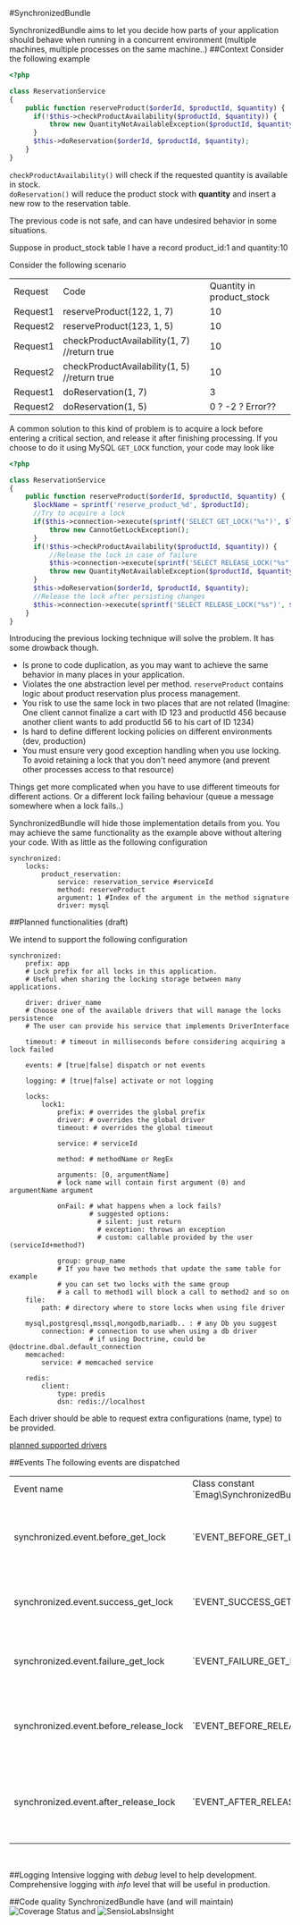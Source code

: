 #SynchronizedBundle

SynchronizedBundle aims to let you decide how parts of your application should behave when running in a concurrent environment (multiple machines, multiple processes on the same machine..)
##Context
Consider the following example

````php
<?php

class ReservationService
{
    public function reserveProduct($orderId, $productId, $quantity) {
      if(!$this->checkProductAvailability($productId, $quantity)) {
          throw new QuantityNotAvailableException($productId, $quantity);
      }
      $this->doReservation($orderId, $productId, $quantity);
    }
}
````
`checkProductAvailability()` will check if the requested quantity is available in stock.  
`doReservation()` will reduce the product stock with **quantity** and insert a new row to the reservation table.

The previous code is not safe, and can have undesired behavior in some situations.

Suppose in product_stock table I have a record product_id:1 and quantity:10

Consider the following scenario

<table>
  <tr>
    <td>Request</td>
    <td>Code</td>
    <td>Quantity in product_stock</td>
  </tr>
  <tr>
    <td>Request1</td>
    <td>reserveProduct(122, 1, 7)</td>
    <td>10</td>
  </tr>
  <tr>
    <td>Request2</td>
    <td>reserveProduct(123, 1, 5)</td>
    <td>10</td>
  </tr>
  <tr>
    <td>Request1</td>
    <td>checkProductAvailability(1, 7) //return true</td>
    <td>10</td>
  </tr>
  <tr>
    <td>Request2</td>
    <td>checkProductAvailability(1, 5) //return true</td>
    <td>10</td>
  </tr>
  <tr>
    <td>Request1</td>
    <td>doReservation(1, 7)</td>
    <td>3</td>
  </tr>
  <tr>
    <td>Request2</td>
    <td>doReservation(1, 5)</td>
    <td>0 ? -2 ? Error??</td>
  </tr>
</table>

A common solution to this kind of problem is to acquire a lock before entering a critical section, and release it after finishing processing. If you choose to do it using MySQL `GET_LOCK` function, your code may look like

````php
<?php

class ReservationService
{
    public function reserveProduct($orderId, $productId, $quantity) {
      $lockName = sprintf('reserve_product_%d', $productId);
      //Try to acquire a lock
      if($this->connection->execute(sprintf('SELECT GET_LOCK("%s")', $lockName)) !== 1) {
          throw new CannotGetLockException();
      }
      if(!$this->checkProductAvailability($productId, $quantity)) {
          //Release the lock in case of failure
          $this->connection->execute(sprintf('SELECT RELEASE_LOCK("%s")', $lockName);
          throw new QuantityNotAvailableException($productId, $quantity);
      }
      $this->doReservation($orderId, $productId, $quantity);
      //Release the lock after persisting changes
      $this->connection->execute(sprintf('SELECT RELEASE_LOCK("%s")', $lockName);
    }
}
````

Introducing the previous locking technique will solve the problem. It has some drowback though.
- Is prone to code duplication, as you may want to achieve the same behavior in many places in your application.
- Violates the one abstraction level per method. `reserveProduct` contains logic about product reservation plus process management.
- You risk to use the same lock in two places that are not related (Imagine: One client cannot finalize a cart with ID 123 and productId 456 because another client wants to add productId 56 to his cart of ID 1234)
- Is hard to define different locking policies on different environments (dev, production)
- You must ensure very good exception handling when you use locking. To avoid retaining a lock that you don't need anymore (and prevent other processes access to that resource)

Things get more complicated when you have to use different timeouts for different actions. Or a different lock failing behaviour (queue a message somewhere when a lock fails..)

SynchronizedBundle will hide those implementation details from you. You may achieve the same functionality as the example above without altering your code. With as little as the following configuration

````
synchronized:
    locks:
        product_reservation:
            service: reservation_service #serviceId
            method: reserveProduct
            argument: 1 #Index of the argument in the method signature
            driver: mysql
````

##Planned functionalities (draft)

We intend to support the following configuration

````
synchronized:
    prefix: app
    # Lock prefix for all locks in this application.
    # Useful when sharing the locking storage between many applications.

    driver: driver_name
    # Choose one of the available drivers that will manage the locks persistence
    # The user can provide his service that implements DriverInterface

    timeout: # timeout in milliseconds before considering acquiring a lock failed

    events: # [true|false] dispatch or not events

    logging: # [true|false] activate or not logging

    locks:
        lock1:
            prefix: # overrides the global prefix
            driver: # overrides the global driver
            timeout: # overrides the global timeout

            service: # serviceId

            method: # methodName or RegEx

            arguments: [0, argumentName]
            # lock name will contain first argument (0) and argumentName argument

            onFail: # what happens when a lock fails?
                    # suggested options:
                      # silent: just return
                      # exception: throws an exception
                      # custom: callable provided by the user (serviceId+method?)

            group: group_name
            # If you have two methods that update the same table for example
            # you can set two locks with the same group
            # a call to method1 will block a call to method2 and so on
    file:
        path: # directory where to store locks when using file driver

    mysql,postgresql,mssql,mongodb,mariadb.. : # any Db you suggest
        connection: # connection to use when using a db driver
                    # if using Doctrine, could be @doctrine.dbal.default_connection
    memcached:
        service: # memcached service

    redis:
        client:
            type: predis
            dsn: redis://localhost
````

Each driver should be able to request extra configurations (name, type) to be provided.

[planned supported drivers](https://github.com/eMAGTechLabs/SynchronizedBundle/blob/master/Resources/doc/drivers.md)

##Events
 The following events are dispatched

 <table>
 <tr>
    <td>Event name</td>
    <td>Class constant `Emag\SynchronizedBundle\Event`</td>
    <td>When</td>
 </tr>
 <tr>
    <td>synchronized.event.before_get_lock</td>
    <td>`EVENT_BEFORE_GET_LOCK`</td>
    <td>Before calling the lock driver to get a lock</td>
 </tr>
 <tr>
    <td>synchronized.event.success_get_lock</td>
    <td>`EVENT_SUCCESS_GET_LOCK`</td>
    <td>The lock driver returned `true`</td>
 </tr>
 <tr>
    <td>synchronized.event.failure_get_lock</td>
    <td>`EVENT_FAILURE_GET_LOCK`</td>
    <td>The lock driver returned `false`</td>
 </tr>
 <tr>
    <td>synchronized.event.before_release_lock</td>
    <td>`EVENT_BEFORE_RELEASE_LOCK`</td>
    <td>Before calling the lock driver to release a lock</td>
 </tr>
 <tr>
    <td>synchronized.event.after_release_lock</td>
    <td>`EVENT_AFTER_RELEASE_LOCK`</td>
    <td>After the call to lock driver to release a lock returned</td>
 </tr>
 </table>
<br/>

##Logging
 Intensive logging with *debug* level to help development. Comprehensive logging with *info* level that will be useful in production.

##Code quality
 SynchronizedBundle have (and will maintain) ![Coverage Status](https://coveralls.io/repos/eMAGTechLabs/SynchronizedBundle/badge.svg?branch=master&service=github) and ![SensioLabsInsight](https://insight.sensiolabs.com/projects/ac3ccb67-8db2-49a3-92cb-be7730e7d5fd/big.png)
